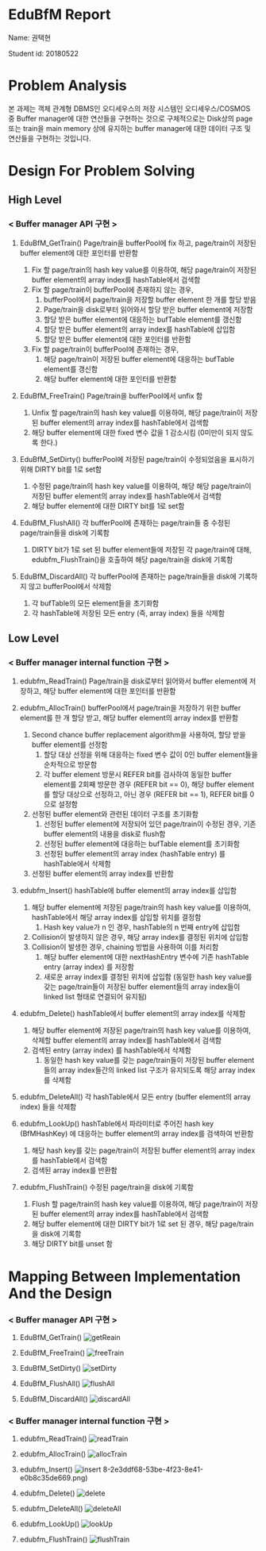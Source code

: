 # EduBfM Report

Name: 권택현

Student id: 20180522

# Problem Analysis

본 과제는 객체 관계형 DBMS인 오디세우스의 저장 시스템인 오디세우스/COSMOS 중 Buffer manager에 대한 연산들을 구현하는 것으로
구체적으로는 Disk상의 page또는 train을 main memory 상에 유지하는 buffer manager에 대한 데이터 구조 및 연산들을 구현하는 것입니다.

# Design For Problem Solving

## High Level

### < Buffer manager API 구현 >

1. EduBfM_GetTrain()
    Page/train을 bufferPool에 fix 하고, page/train이 저장된 buffer element에 대한 포인터를 반환함
    
    1. Fix 할 page/train의 hash key value를 이용하여, 해당 page/train이 저장된 buffer element의 array index를 hashTable에서 검색함
    2. Fix 할 page/train이 bufferPool에 존재하지 않는 경우,
        1) bufferPool에서 page/train을 저장할 buffer element 한 개를 할당 받음
        2) Page/train을 disk로부터 읽어와서 할당 받은 buffer element에 저장함
        3) 할당 받은 buffer element에 대응하는 bufTable element를 갱신함
        4) 할당 받은 buffer element의 array index를 hashTable에 삽입함
        5) 할당 받은 buffer element에 대한 포인터를 반환함
    3. Fix 할 page/train이 bufferPool에 존재하는 경우,
        1) 해당 page/train이 저장된 buffer element에 대응하는 bufTable element를 갱신함
        2) 해당 buffer element에 대한 포인터를 반환함

2. EduBfM_FreeTrain()
    Page/train을 bufferPool에서 unfix 함

    1. Unfix 할 page/train의 hash key value를 이용하여, 해당 page/train이 저장된 buffer element의 array index를 hashTable에서 검색함
    2. 해당 buffer element에 대한 fixed 변수 값을 1 감소시킴 (0미만이 되지 않도록 한다.)

3. EduBfM_SetDirty()
    bufferPool에 저장된 page/train이 수정되었음을 표시하기 위해 DIRTY bit를 1로 set함 

    1. 수정된 page/train의 hash key value를 이용하여, 해당 해당 page/train이 저장된 buffer element의 array index를 hashTable에서 검색함
    2. 해당 buffer element에 대한 DIRTY bit를 1로 set함

4. EduBfM_FlushAll()
    각 bufferPool에 존재하는 page/train들 중 수정된 page/train들을 disk에 기록함

    1. DIRTY bit가 1로 set 된 buffer element들에 저장된 각 page/train에 대해, edubfm_FlushTrain()을 호출하여 해당 page/train을 disk에 기록함

5. EduBfM_DiscardAll()
    각 bufferPool에 존재하는 page/train들을 disk에 기록하지 않고 bufferPool에서 삭제함

    1. 각 bufTable의 모든 element들을 초기화함
    2. 각 hashTable에 저장된 모든 entry (즉, array index) 들을 삭제함


## Low Level

### < Buffer manager internal function 구현 >

1. edubfm_ReadTrain()
    Page/train을 disk로부터 읽어와서 buffer element에 저장하고, 해당 buffer element에 대한 포인터를 반환함

2. edubfm_AllocTrain()
    bufferPool에서 page/train을 저장하기 위한 buffer element를 한 개 할당 받고, 해당 buffer element의 array index를 반환함

    1. Second chance buffer replacement algorithm을 사용하여, 할당 받을 buffer element를 선정함
        1) 할당 대상 선정을 위해 대응하는 fixed 변수 값이 0인 buffer element들을 순차적으로 방문함
        2) 각 buffer element 방문시 REFER bit를 검사하여 동일한 buffer element를 2회째 방문한 경우 (REFER bit == 0), 해당 buffer element를 할당 대상으로 선정하고, 아닌 경우 (REFER bit == 1), REFER bit를 0으로 설정함
    2. 선정된 buffer element와 관련된 데이터 구조를 초기화함
        1) 선정된 buffer element에 저장되어 있던 page/train이 수정된 경우, 기존 buffer element의 내용을 disk로 flush함
        2) 선정된 buffer element에 대응하는 bufTable element를 초기화함
        3) 선정된 buffer element의 array index (hashTable entry) 를 hashTable에서 삭제함
    3. 선정된 buffer element의 array index를 반환함

3. edubfm_Insert()
    hashTable에 buffer element의 array index를 삽입함

    1. 해당 buffer element에 저장된 page/train의 hash key value를 이용하여, hashTable에서 해당 array index를 삽입할 위치를 결정함
        1) Hash key value가 n 인 경우, hashTable의 n 번째 entry에 삽입함
    2. Collision이 발생하지 않은 경우, 해당 array index를 결정된 위치에 삽입함
    3. Collision이 발생한 경우, chaining 방법을 사용하여 이를 처리함
        1) 해당 buffer element에 대한 nextHashEntry 변수에 기존 hashTable entry (array index) 를 저장함
        2) 새로운 array index를 결정된 위치에 삽입함 (동일한 hash key value를 갖는 page/train들이 저장된 buffer element들의 array index들이 linked list 형태로 연결되어 유지됨)

4. edubfm_Delete()
    hashTable에서 buffer element의 array index를 삭제함

    1. 해당 buffer element에 저장된 page/train의 hash key value를 이용하여, 삭제할 buffer element의 array index를 hashTable에서 검색함
    2. 검색된 entry (array index) 를 hashTable에서 삭제함
        1) 동일한 hash key value를 갖는 page/train들이 저장된 buffer element들의 array index들간의 linked list 구조가 유지되도록 해당 array index를 삭제함

5. edubfm_DeleteAll()
    각 hashTable에서 모든 entry (buffer element의 array index) 들을 삭제함

6. edubfm_LookUp()
    hashTable에서 파라미터로 주어진 hash key (BfMHashKey) 에 대응하는 buffer element의 array index를 검색하여 반환함

    1. 해당 hash key를 갖는 page/train이 저장된 buffer element의 array index를 hashTable에서 검색함
    2. 검색된 array index를 반환함

7. edubfm_FlushTrain()
    수정된 page/train을 disk에 기록함

    1. Flush 할 page/train의 hash key value를 이용하여, 해당 page/train이 저장된 buffer element의 array index를 hashTable에서 검색함
    2. 해당 buffer element에 대한 DIRTY bit가 1로 set 된 경우, 해당 page/train을 disk에 기록함
    3. 해당 DIRTY bit를 unset 함

# Mapping Between Implementation And the Design

### < Buffer manager API 구현 >

1. EduBfM_GetTrain()
    ![getReain](https://user-images.githubusercontent.com/57590123/158126758-8f5487b0-88eb-4a7f-982e-8fc0bc0ff62f.png)

2. EduBfM_FreeTrain()
    ![freeTrain](https://user-images.githubusercontent.com/57590123/158126986-5502e787-87ad-45c8-8d2d-f07ef498fd2e.png)

3. EduBfM_SetDirty()
    ![setDirty](https://user-images.githubusercontent.com/57590123/158127042-0ee9fcda-4e5a-4eef-b5e8-cf47fb4e52d1.png)

4. EduBfM_FlushAll()
    ![flushAll](https://user-images.githubusercontent.com/57590123/158127101-d818d62b-ddd9-4821-9eea-a9100ec46fa2.png)

5. EduBfM_DiscardAll()
    ![discardAll](https://user-images.githubusercontent.com/57590123/158127150-f70f6704-8cd9-4d48-8e03-9020c361b3a2.png)

### < Buffer manager internal function 구현 >

1. edubfm_ReadTrain()
    ![readTrain](https://user-images.githubusercontent.com/57590123/158127195-2504b9bc-e4d1-4e5f-9ff8-3d3c362adb13.png)

2. edubfm_AllocTrain()
    ![allocTrain](https://user-images.githubusercontent.com/57590123/158127258-2e3ddf68-53be-4f23-8e41-e0b8c35de669.png)

3. edubfm_Insert()
    ![insert](https://user-images.githubusercontent.com/57590123/158127322-318b402d-5c08-4bee-9fbe-782b8b535765.png)
8-2e3ddf68-53be-4f23-8e41-e0b8c35de669.png)

4. edubfm_Delete()
    ![delete](https://user-images.githubusercontent.com/57590123/158127383-57c314f8-eacc-4252-a49c-cea9c1b3a3c8.png)

5. edubfm_DeleteAll()
    ![deleteAll](https://user-images.githubusercontent.com/57590123/158127542-10006ae9-d0c0-42ca-a4f1-8136cc371625.png)

6. edubfm_LookUp()
    ![lookUp](https://user-images.githubusercontent.com/57590123/158127604-a7686dc4-d2d9-40a2-b17b-3ffac8629f0c.png)

7. edubfm_FlushTrain()
    ![flushTrain](https://user-images.githubusercontent.com/57590123/158127654-5c42032e-52f4-4251-98e0-3f6367a4b5c5.png)
